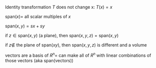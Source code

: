 Identity transformation $T$ does not change x: $T(x) = x$

$\mathrm{span}(x)=$ all scalar multiples of $x$

$\mathrm{span}(x, y) = sx + sy$

if $z \in \mathrm{span}(x, y)$ (a plane), then $\mathrm{span}(x, y, z) = \mathrm{span}(x, y)$

if $z \notin$ the plane of $\mathrm{span}(x y)$, then $\mathrm{span}(x, y, z)$ is different and a volume

vectors are a basis of $R^n =$ can make all of $R^n$ with linear combinations of those vectors (aka $\mathrm{span}(\textrm{vectors})$)
